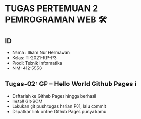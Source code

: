 # TUGAS PERTEMUAN 2 PEMROGRAMAN WEB 🛠️
## ID
- Nama : Ilham Nur Hermawan
- Kelas: TI-2021-KIP-P3
- Prodi: Teknik Informatika
- NIM: 41215553

## Tugas-02: GP – Hello World Github Pages ℹ
- Daftarlah ke Github Pages hingga berhasil
- Install Git-SCM
- Lakukan git push tugas harian P01,  lalu commit
- Dapatkan link online Github Pages punya kamu
